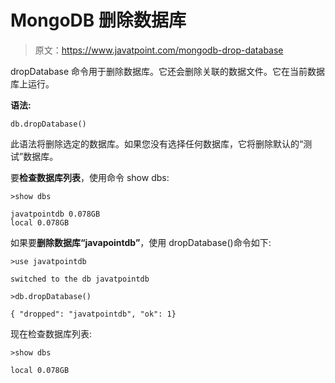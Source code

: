 # MongoDB 删除数据库

> 原文：<https://www.javatpoint.com/mongodb-drop-database>

dropDatabase 命令用于删除数据库。它还会删除关联的数据文件。它在当前数据库上运行。

**语法:**

```
db.dropDatabase()

```

此语法将删除选定的数据库。如果您没有选择任何数据库，它将删除默认的“测试”数据库。

要**检查数据库列表**，使用命令 show dbs:

```
>show dbs

```

```
javatpointdb 0.078GB
local 0.078GB

```

如果要**删除数据库“javapointdb”**，使用 dropDatabase()命令如下:

```
>use javatpointdb

```

```
switched to the db javatpointdb

```

```
>db.dropDatabase()

```

```
{ "dropped": "javatpointdb", "ok": 1}

```

现在检查数据库列表:

```
>show dbs

```

```
local 0.078GB

```